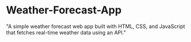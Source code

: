 # Weather-Forecast-App
"A simple weather forecast web app built with HTML, CSS, and JavaScript that fetches real-time weather data using an API."
